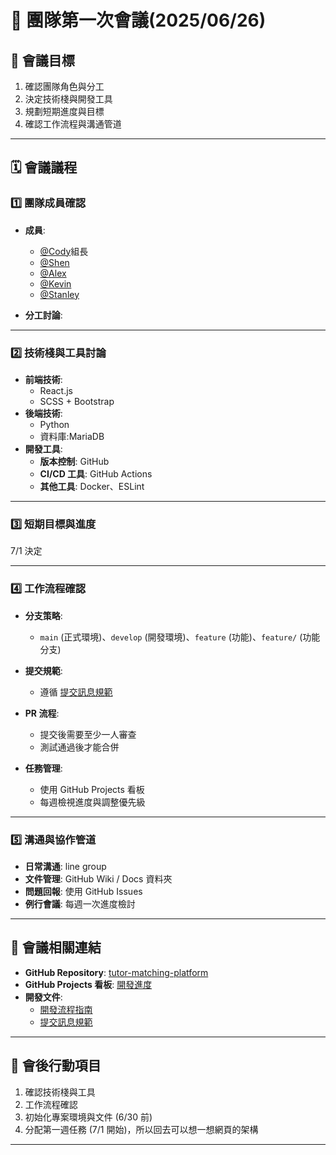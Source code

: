 # 📝 團隊第一次會議(2025/06/26)

## 🎯 會議目標

1. 確認團隊角色與分工
2. 決定技術棧與開發工具
3. 規劃短期進度與目標
4. 確認工作流程與溝通管道

---

## 🗓️ 會議議程

### 1️⃣ **團隊成員確認**

- **成員**:

  - [@Cody](https://github.com/TobyWuNumOne)組長
  - [@Shen](https://github.com/Shen880421)
  - [@Alex](https://github.com/alexlin1127)
  - [@Kevin](https://github.com/)
  - [@Stanley](https://github.com/)

- **分工討論**:

---

### 2️⃣ **技術棧與工具討論**

- **前端技術**:
  - React.js
  - SCSS + Bootstrap
- **後端技術**:
  - Python
  - 資料庫:MariaDB
- **開發工具**:
  - **版本控制**: GitHub
  - **CI/CD 工具**: GitHub Actions
  - **其他工具**: Docker、ESLint

---

### 3️⃣ **短期目標與進度**

7/1 決定

---

### 4️⃣ **工作流程確認**

- **分支策略**:

  - `main` (正式環境)、`develop` (開發環境)、`feature` (功能)、`feature/` (功能分支)

- **提交規範**:
  - 遵循 [提交訊息規範](docs/development/COMMIT_GUIDE.md)
- **PR 流程**:
  - 提交後需要至少一人審查
  - 測試通過後才能合併
- **任務管理**:
  - 使用 GitHub Projects 看板
  - 每週檢視進度與調整優先級

---

### 5️⃣ **溝通與協作管道**

- **日常溝通**: line group
- **文件管理**: GitHub Wiki / Docs 資料夾
- **問題回報**: 使用 GitHub Issues
- **例行會議**: 每週一次進度檢討

---

## 🔗 會議相關連結

- **GitHub Repository**: [tutor-matching-platform](https://github.com/TobyWuNumOne/tutor-matching-platform)
- **GitHub Projects 看板**: [開發進度](https://github.com/users/TobyWuNumOne/projects/4)
- **開發文件**:
  - [開發流程指南](docs/development/WORKFLOW.md)
  - [提交訊息規範](docs/development/COMMIT_GUIDE.md)

---

## 🎯 會後行動項目

1. 確認技術棧與工具
2. 工作流程確認
3. 初始化專案環境與文件 (6/30 前)
4. 分配第一週任務 (7/1 開始)，所以回去可以想一想網頁的架構

---

